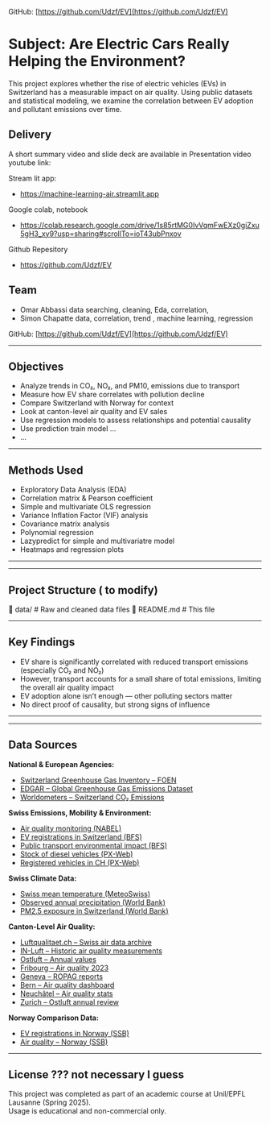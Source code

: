 GitHub: [https://github.com/Udzf/EV](https://github.com/Udzf/EV)

# Subject: Are Electric Cars Really Helping the Environment?

This project explores whether the rise of electric vehicles (EVs) in Switzerland has a measurable impact on air quality. Using public datasets and statistical modeling, we examine the correlation between EV adoption and pollutant emissions over time.


##  Delivery

 A short summary video and slide deck are available in 
Presentation video youtube link:

Stream lit app:
- https://machine-learning-air.streamlit.app

 Google colab, notebook
- https://colab.research.google.com/drive/1s85rtMG0IvVqmFwEXz0giZxu5gH3_xy9?usp=sharing#scrollTo=ioT43ubPnxov

Github Repesitory
- https://github.com/Udzf/EV


## Team

- Omar Abbassi  data searching, cleaning, Eda, correlation,
- Simon Chapatte data, correlation, trend , machine learning, regression

GitHub: [https://github.com/Udzf/EV](https://github.com/Udzf/EV)

---

##  Objectives

- Analyze trends in CO₂, NO₂, and PM10, emissions due to transport
- Measure how EV share correlates with pollution decline
- Compare Switzerland with Norway for context
- Look at canton-level air quality and EV sales
- Use regression models to assess relationships and potential causality
- Use prediction train model ...
- ...

---

##  Methods Used

- Exploratory Data Analysis (EDA)
- Correlation matrix & Pearson coefficient
- Simple and multivariate OLS regression
- Variance Inflation Factor (VIF) analysis
- Covariance matrix analysis
- Polynomial regression
- Lazypredict for simple and multivariatre model
- Heatmaps and regression plots

---


---

##  Project Structure ( to modify)

📁 data/ # Raw and cleaned data files
📄 README.md # This file


---

##  Key Findings

- EV share is significantly correlated with reduced transport emissions (especially CO₂ and NO₂)
- However, transport accounts for a small share of total emissions, limiting the overall air quality impact
- EV adoption alone isn’t enough — other polluting sectors matter
- No direct proof of causality, but strong signs of influence

---



---

##  Data Sources

**National & European Agencies:**
- [Switzerland Greenhouse Gas Inventory – FOEN](https://www.bafu.admin.ch/bafu/en/home/topics/climate/state/data/greenhouse-gas-inventory.html)
- [EDGAR – Global Greenhouse Gas Emissions Dataset](https://edgar.jrc.ec.europa.eu/dataset_ap81)
- [Worldometers – Switzerland CO₂ Emissions](https://www.worldometers.info/co2-emissions/switzerland-co2-emissions)

**Swiss Emissions, Mobility & Environment:**
- [Air quality monitoring (NABEL)](https://www.bafu.admin.ch/bafu/en/home/topics/air/luftbelastung/data/data-query-nabel.html)
- [EV registrations in Switzerland (BFS)](https://www.pxweb.bfs.admin.ch/pxweb/en/px-x-1103020100_101/px-x-1103020100_101/px-x-1103020100_101.px)
- [Public transport environmental impact (BFS)](https://www.bfs.admin.ch/bfs/fr/home/statistiques/mobilite-transports/accidents-impact-environnement/impact-environnement.assetdetail.32288019.html)
- [Stock of diesel vehicles (PX-Web)](https://www.pxweb.bfs.admin.ch/pxweb/en/px-x-1103020100_101/px-x-1103020100_101/px-x-1103020100_101.px)
- [Registered vehicles in CH (PX-Web)](https://www.pxweb.bfs.admin.ch/pxweb/en/px-x-1103020100_101/px-x-1103020100_101/px-x-1103020100_101.px)

**Swiss Climate Data:**
- [Swiss mean temperature (MeteoSwiss)](https://www.meteoswiss.admin.ch/services-and-publications/applications/ext/climate-swissmean.html)
- [Observed annual precipitation (World Bank)](https://climateknowledgeportal.worldbank.org/country/switzerland/climate-data-historical)
- [PM2.5 exposure in Switzerland (World Bank)](https://data.worldbank.org/indicator/EN.ATM.PM25.MC.M3?locations=CH)

**Canton-Level Air Quality:**
- [Luftqualitaet.ch – Swiss air data archive](https://www.luftqualitaet.ch/donnees/archive_donnees/abfrage)
- [IN-Luft – Historic air quality measurements](https://in-luft.ch/luftqualitaet/archiv_messwerte)
- [Ostluft – Annual values](https://www.ostluft.ch/messwerte/tabelle-jahreswerte)
- [Fribourg – Air quality 2023](https://www.fr.ch/dime/sen/actualites/la-qualite-de-lair-en-2023)
- [Geneva – ROPAG reports](https://www.ge.ch/document/rapports-qualite-air-geneve-ropag)
- [Bern – Air quality dashboard](https://gisapp.bern.ch/portal/apps/dashboards/62408063369b4a398250c5e5daa36287)
- [Neuchâtel – Air quality stats](https://www.ne.ch/autorites/DFS/STAT/portail-statistique/Pages/2d.html)
- [Zurich – Ostluft annual review](https://www.ostluft.ch/jahresrueckblick)

**Norway Comparison Data:**
- [EV registrations in Norway (SSB)](https://www.ssb.no/en/statbank/table/07849/)
- [Air quality – Norway (SSB)](https://www.ssb.no/en/statbank/list/klimagassn)


---

##  License ??? not necessary I guess

This project was completed as part of an academic course at Unil/EPFL Lausanne (Spring 2025).  
Usage is educational and non-commercial only.

